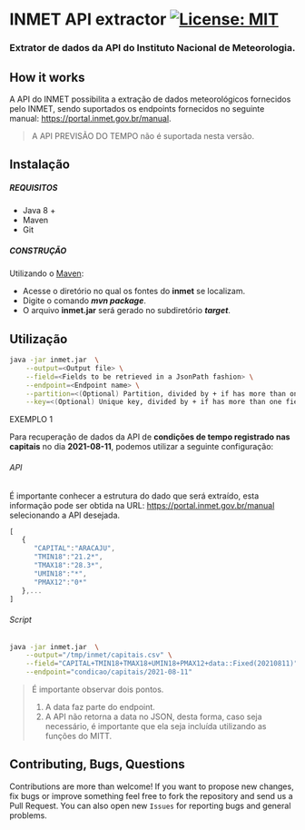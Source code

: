 

# INMET API extractor [![License: MIT](https://img.shields.io/badge/License-MIT-yellow.svg)](https://opensource.org/licenses/MIT)
### Extrator de dados da API do Instituto Nacional de Meteorologia. 

## How it works

A API do INMET possibilita a extração de dados meteorológicos fornecidos pelo INMET, sendo suportados os endpoints fornecidos no seguinte manual: https://portal.inmet.gov.br/manual.

> A API PREVISÃO DO TEMPO não é suportada nesta versão.  

## Instalação

##### REQUISITOS

- Java 8 +
- Maven
- Git

##### CONSTRUÇÃO

Utilizando o [Maven](https://maven.apache.org/):

- Acesse o diretório no qual os fontes do **inmet** se localizam.
- Digite o comando _**mvn package**_.
- O arquivo **inmet.jar** será gerado no subdiretório **_target_**.


## Utilização

```bash
java -jar inmet.jar  \
	--output=<Output file> \
	--field=<Fields to be retrieved in a JsonPath fashion> \
	--endpoint=<Endpoint name> \
	--partition=<(Optional) Partition, divided by + if has more than one field> \
	--key=<(Optional) Unique key, divided by + if has more than one field>
```

EXEMPLO 1

Para recuperação de dados da API de **condições de tempo registrado nas capitais** no dia **2021-08-11**, podemos utilizar a seguinte configuração: 

###### API

É importante conhecer a estrutura do dado que será extraído, esta informação pode ser obtida na URL: https://portal.inmet.gov.br/manual selecionando a API desejada. 

```javascript
[
   {
      "CAPITAL":"ARACAJU",
      "TMIN18":"21.2*",
      "TMAX18":"28.3*",
      "UMIN18":"*",
      "PMAX12":"0*"
   },...
]
```

###### Script

```bash
java -jar inmet.jar  \
	--output="/tmp/inmet/capitais.csv" \
	--field="CAPITAL+TMIN18+TMAX18+UMIN18+PMAX12+data::Fixed(20210811)" \
	--endpoint="condicao/capitais/2021-08-11"
```
	
> É importante observar dois pontos. 
> 1. A data faz parte do endpoint.
> 2. A API não retorna a data no JSON, desta forma, caso seja necessário, é importante que ela seja incluída utilizando as funções do MITT.


## Contributing, Bugs, Questions
Contributions are more than welcome! If you want to propose new changes, fix bugs or improve something feel free to fork the repository and send us a Pull Request. You can also open new `Issues` for reporting bugs and general problems.
